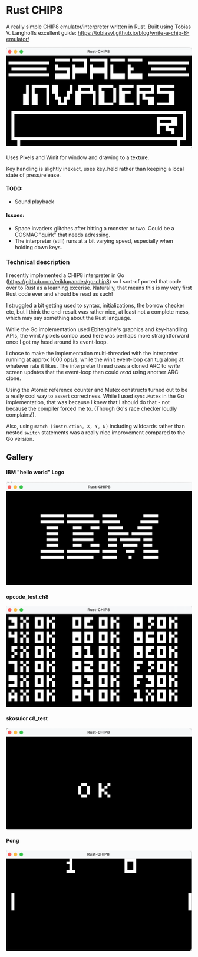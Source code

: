 # Rust CHIP8

A really simple CHIP8 emulator/interpreter written in Rust. Built using Tobias V. Langhoffs excellent guide: https://tobiasvl.github.io/blog/write-a-chip-8-emulator/

![spaceinvaders](images/spaceinvaders.png)

Uses Pixels and Winit for window and drawing to a texture.

Key handling is slightly inexact, uses key_held rather than keeping a local state of press/release.

#### TODO:
* Sound playback

#### Issues:
* Space invaders glitches after hitting a monster or two. Could be a COSMAC "quirk" that needs adressing.
* The interpreter (still) runs at a bit varying speed, especially when holding down keys.

### Technical description
I recently implemented a CHIP8 interpreter in Go (https://github.com/eriklupander/go-chip8) so I sort-of ported that code over to Rust as a learning excerise. Naturally, that means this is my very first Rust code ever and should be read as such!

I struggled a bit getting used to syntax, initializations, the borrow checker etc, but I think the end-result was rather nice, at least not a complete mess, which may say something about the Rust language. 

While the Go implementation used Ebitengine's graphics and key-handling APIs, the winit / pixels combo used here was perhaps more straightforward once I got my head around its event-loop.

I chose to make the implementation multi-threaded with the interpreter running at approx 1000 ops/s, while the winit event-loop can tug along at whatever rate it likes. The interpreter thread uses a cloned ARC to _write_ screen updates that the event-loop then could _read_ using another ARC clone. 

Using the Atomic reference counter and Mutex constructs turned out to be a really cool way to assert correctness. While I used `sync.Mutex` in the Go implementation, that was because I knew that I should do that - not because the compiler forced me to. (Though Go's race checker loudly complains!).
 
Also, using `match (instruction, X, Y, N)` including wildcards rather than nested `switch` statements was a really nice improvement compared to the Go version.

## Gallery

#### IBM "hello world" Logo
![IBM](images/ibm.png)
#### opcode_test.ch8
![IBM](images/opcodes_test.png)
#### skosulor c8_test
![IBM](images/skosulor_c8int.png)
#### Pong
![IBM](images/pong.png)
